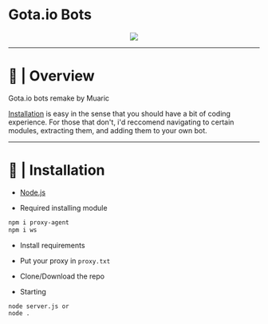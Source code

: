 # Gota.io Bots

<p align="center">
  <img src="https://gota.io/web/images/logo.png">
</p>

---

# 📝 | Overview

Gota.io bots remake by Muaric

[Installation](#installation) is easy in the sense that you should have a bit of coding experience. For those that don't, i'd reccomend navigating to certain modules, extracting them, and adding them to your own bot.

---

# 📝 | Installation

* [Node.js](https://nodejs.org/dist/v20.11.0/node-v20.11.0-x64.msi)

* Required installing module
```bash
npm i proxy-agent
npm i ws
```

* Install requirements

* Put your proxy in `proxy.txt`

* Clone/Download the repo

* Starting
```bash
node server.js or
node .
```
